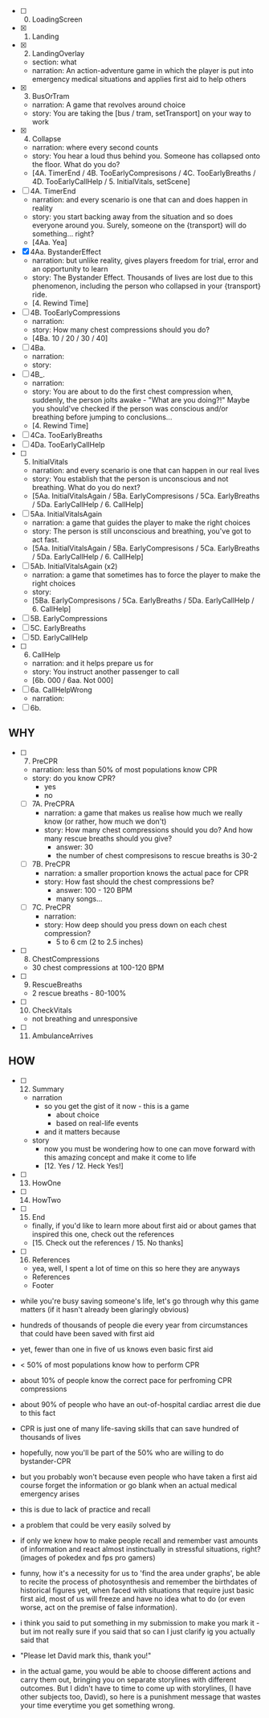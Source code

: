 
- [ ] 0. LoadingScreen
- [x] 1. Landing
- [x] 2. LandingOverlay
  - section: what
  - narration: An action-adventure game in which the player is put into emergency medical situations and applies first aid to help others
- [x] 3. BusOrTram
  - narration: A game that revolves around choice
  - story: You are taking the [bus / tram, setTransport] on your way to work
- [x] 4. Collapse
  - narration: where every second counts
  - story: You hear a loud thus behind you. Someone has collapsed onto the floor. What do you do?
  - [4A. TimerEnd / 4B. TooEarlyCompresisons / 4C. TooEarlyBreaths / 4D. TooEarlyCallHelp / 5. InitialVitals, setScene]
- [ ] 4A. TimerEnd
  - narration: and every scenario is one that can and does happen in reality
  - story: you start backing away from the situation and so does everyone around you. Surely, someone on the {transport} will do something... right?
  - [4Aa. Yea]
- [x] 4Aa. BystanderEffect
  - narration: but unlike reality, gives players freedom for trial, error and an opportunity to learn
  - story: The Bystander Effect. Thousands of lives are lost due to this phenomenon, including the person who collapsed in your {transport} ride.
  - [4. Rewind Time]
- [ ] 4B. TooEarlyCompressions
  - narration: 
  - story: How many chest compressions should you do?
  - [4Ba. 10 / 20 / 30 / 40]
- [ ] 4Ba. 
  - narration:
  - story: 
- [ ] 4B_. 
  - narration: 
  - story: You are about to do the first chest compression when, suddenly, the person jolts awake - "What are you doing?!" Maybe you should've checked if the person was conscious and/or breathing before jumping to conclusions...
  - [4. Rewind Time]
- [ ] 4Ca. TooEarlyBreaths
- [ ] 4Da. TooEarlyCallHelp
- [ ] 5. InitialVitals
  - narration: and every scenario is one that can happen in our real lives
  - story: You establish that the person is unconscious and not breathing. What do you do next?
  - [5Aa. InitialVitalsAgain / 5Ba. EarlyCompresisons / 5Ca. EarlyBreaths / 5Da. EarlyCallHelp / 6. CallHelp]
- [ ] 5Aa. InitialVitalsAgain
  - narration: a game that guides the player to make the right choices
  - story: The person is still unconscious and breathing, you've got to act fast.
  - [5Aa. InitialVitalsAgain / 5Ba. EarlyCompresisons / 5Ca. EarlyBreaths / 5Da. EarlyCallHelp / 6. CallHelp]
- [ ] 5Ab. InitialVitalsAgain (x2)
  - narration: a game that sometimes has to force the player to make the right choices
  - story: 
  - [5Ba. EarlyCompresisons / 5Ca. EarlyBreaths / 5Da. EarlyCallHelp / 6. CallHelp]
- [ ] 5B. EarlyCompressions
- [ ] 5C. EarlyBreaths
- [ ] 5D. EarlyCallHelp
- [ ] 6. CallHelp
  - narration: and it helps prepare us for 
  - story: You instruct another passenger to call
  - [6b. 000 / 6aa. Not 000]
- [ ] 6a. CallHelpWrong
  - narration: 
- [ ] 6b. 
## WHY
- [ ] 7. PreCPR
  - narration: less than 50% of most populations know CPR
  - story: do you know CPR?
    - yes
    - no
  - [ ] 7A. PreCPRA
    - narration: a game that makes us realise how much we really know (or rather, how much we don't)
    - story: How many chest compressions should you do? And how many rescue breaths should you give?
      - answer: 30
      - the number of chest compresisons to rescue breaths is 30-2
  - [ ] 7B. PreCPR
    - narration: a smaller proportion knows the actual pace for CPR
    - story: How fast should the chest compressions be?
      - answer: 100 - 120 BPM
      - many songs...
  - [ ] 7C. PreCPR
    - narration: <same>
    - story: How deep should you press down on each chest compression?
      - 5 to 6 cm (2 to 2.5 inches)

- [ ] 8. ChestCompressions
  - 30 chest compressions at 100-120 BPM
- [ ] 9. RescueBreaths
  - 2 rescue breaths - 80-100%
- [ ] 10. CheckVitals
  - not breathing and unresponsive

- [ ] 11. AmbulanceArrives
## HOW
- [ ] 12. Summary
  - narration
    - so you get the gist of it now - this is a game
      - about choice
      - based on real-life events
    - and it matters because
  - story
    - now you must be wondering how to one can move forward with this amazing concept and make it come to life
    - [12. Yes / 12. Heck Yes!]
- [ ] 13. HowOne
- [ ] 14. HowTwo
- [ ] 15. End
  - finally, if you'd like to learn more about first aid or about games that inspired this one, check out the references
  - [15. Check out the references / 15. No thanks]
- [ ] 16. References
  - yea, well, I spent a lot of time on this so here they are anyways
  - References
  - Footer

- while you're busy saving someone's life, let's go through why this game matters (if it hasn't already been glaringly obvious)

- hundreds of thousands of people die every year from circumstances that could have been saved with first aid
- yet, fewer than one in five of us knows even basic first aid
- < 50% of most populations know how to perform CPR
- about 10% of people know the correct pace for perfroming CPR compressions
- about 90% of people who have an out-of-hospital cardiac arrest die due to this fact
- CPR is just one of many life-saving skills that can save hundred of thousands of lives

- hopefully, now you'll be part of the 50% who are willing to do bystander-CPR
- but you probably won't because even people who have taken a first aid course forget the information or go blank when an actual medical emergency arises
- this is due to lack of practice and recall
- a problem that could be very easily solved by
- if only we knew how to make people recall and remember vast amounts of information and react almost instinctually in stressful situations, right? (images of pokedex and fps pro gamers)
- funny, how it's a necessity for us to 'find the area under graphs', be able to recite the process of photosynthesis and remember the birthdates of historical figures yet, when faced with situations that require just basic first aid, most of us will freeze and have no idea what to do (or even worse, act on the premise of false information).

- i think you said to put something in my submission to make you mark it - but im not really sure if you said that so can I just clarify ig you actually said that 
- "Please let David mark this, thank you!"


- in the actual game, you would be able to choose different actions and carry them out, bringing you on separate storylines with different outcomes. But I didn't have to time to come up with storylines, (I have other subjects too, David), so here is a punishment message that wastes your time everytime you get something wrong.